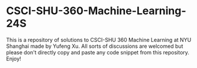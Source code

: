 # CSCI-SHU-360-Machine-Learning-24S

This is a repository of solutions to CSCI-SHU 360 Machine Learning at NYU Shanghai made by Yufeng Xu. All sorts of discussions are welcomed but please don't directly copy and paste any code snippet from this repository. Enjoy!
